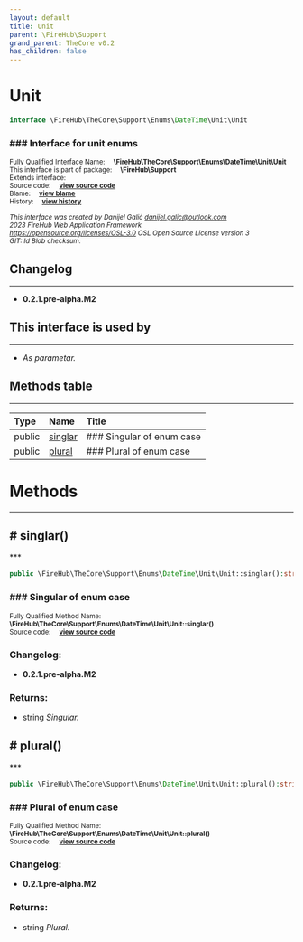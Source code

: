 ```yaml
---
layout: default
title: Unit
parent: \FireHub\Support
grand_parent: TheCore v0.2
has_children: false
---
```


<link rel="stylesheet" type="text/css" href="/css/style.css" />

# Unit

```php
interface \FireHub\TheCore\Support\Enums\DateTime\Unit\Unit
```

### ### Interface for unit enums

<sub>Fully Qualified Interface Name:  **\FireHub\TheCore\Support\Enums\DateTime\Unit\Unit**</sub><br>
<sub>This interface is part of package:  **\FireHub\Support**</sub><br>
<sub>Extends interface:  **[](/thecore/v0.2)**</sub><br>
<sub>Source code:  **[view source code](https://github.com/The-FireHub-Project/TheCore/blob/v1.0/src/support/enums/datetime/unit/firehub.Unit.php#L23)**</sub><br>
<sub>Blame:  **[view blame](https://github.com/The-FireHub-Project/TheCore/blame/v1.0/src/support/enums/datetime/unit/firehub.Unit.php)**</sub><br>
<sub>History:  **[view history](https://github.com/The-FireHub-Project/TheCore/commits/v1.0/src/support/enums/datetime/unit/firehub.Unit.php)**</sub><br>

<sub>_This interface was created by Danijel Galić <danijel.galic@outlook.com>_</sub><br>
<sub>_2023 FireHub Web Application Framework_</sub><br>
<sub>_<https://opensource.org/licenses/OSL-3.0> OSL Open Source License version 3_</sub><br>
<sub>_GIT: $Id$ Blob checksum._</sub><br>

## Changelog
***

* **0.2.1.pre-alpha.M2** 


## This interface is used by
***

* *As parametar.*


## Methods table
***

| Type  | Name  | Title |
| :---  | :---  | :---  |
|public |<a href="#singlar()">singlar</a>|### Singular of enum case|
|public |<a href="#plural()">plural</a>|### Plural of enum case|


# Methods
***


<h2><a name="singlar()"># singlar()</a></h2>
***

```php
public \FireHub\TheCore\Support\Enums\DateTime\Unit\Unit::singlar():string
```

### ### Singular of enum case

<sub>Fully Qualified Method Name:  **\FireHub\TheCore\Support\Enums\DateTime\Unit\Unit::singlar()**</sub><br>
<sub>Source code:  **[view source code](https://github.com/The-FireHub-Project/TheCore/blob/v1.0/src/support/enums/datetime/unit/firehub.Unit.php#L31)**</sub><br>

### Changelog:

* **0.2.1.pre-alpha.M2** 

### Returns:

* string _Singular._

<h2><a name="plural()"># plural()</a></h2>
***

```php
public \FireHub\TheCore\Support\Enums\DateTime\Unit\Unit::plural():string
```

### ### Plural of enum case

<sub>Fully Qualified Method Name:  **\FireHub\TheCore\Support\Enums\DateTime\Unit\Unit::plural()**</sub><br>
<sub>Source code:  **[view source code](https://github.com/The-FireHub-Project/TheCore/blob/v1.0/src/support/enums/datetime/unit/firehub.Unit.php#L39)**</sub><br>

### Changelog:

* **0.2.1.pre-alpha.M2** 

### Returns:

* string _Plural._



